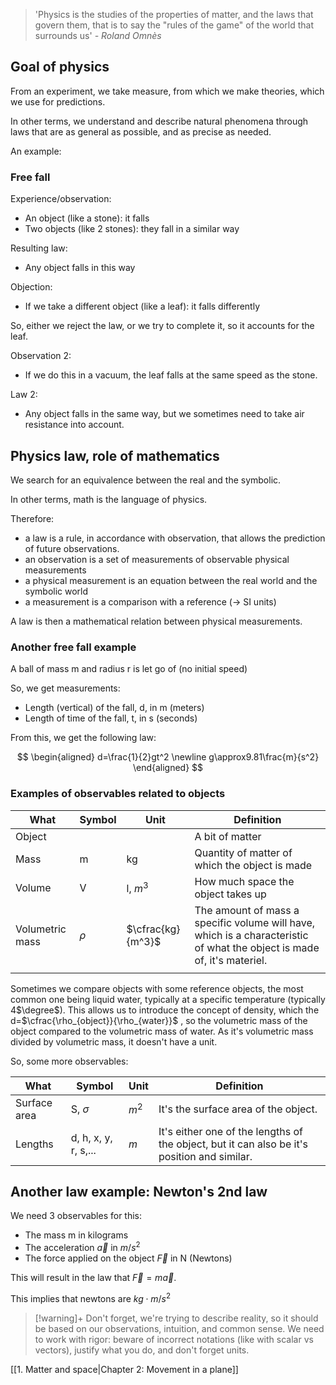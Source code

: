 > 'Physics is the studies of the properties of matter, and the laws that govern them, that is to say the "rules of the game" of the world that surrounds us'
> *- Roland Omnès*

## Goal of physics

From an experiment, we take measure, from which we make theories, which we use for predictions.

In other terms, we understand and describe natural phenomena through laws that are as general as possible, and as precise as needed.

An example:

### Free fall

Experience/observation: 
- An object (like a stone): it falls
- Two objects (like 2 stones): they fall in a similar way

Resulting law:
- Any object falls in this way

Objection:
- If we take a different object (like a leaf): it falls differently

So, either we reject the law, or we try to complete it, so it accounts for the leaf.

Observation 2:
- If we do this in a vacuum, the leaf falls at the same speed as the stone.

Law 2:
- Any object falls in the same way, but we sometimes need to take air resistance into account.

## Physics law, role of mathematics

We search for an equivalence between the real and the symbolic.

In other terms, math is the language of physics. 

Therefore:
- a law is a rule, in accordance with observation, that allows the prediction of future observations.
- an observation is a set of measurements of observable physical measurements
- a physical measurement is an equation between the real world and the symbolic world
- a measurement is  a comparison with a reference ($\rightarrow$ SI units)

A law is then a mathematical relation between physical measurements.

### Another free fall example

A ball of mass m and radius r is let go of (no initial speed)

So, we get measurements:
- Length (vertical) of the fall, d, in m (meters)
- Length of time of the fall, t, in s (seconds)

From this, we get the following law:

$$
\begin{aligned}
d=\frac{1}{2}gt^2
\newline
g\approx9.81\frac{m}{s^2}
\end{aligned}
$$

### Examples of observables related to objects

| What            | Symbol | Unit              | Definition                                                                                                              |
| --------------- | ------ | ----------------- | ----------------------------------------------------------------------------------------------------------------------- |
| Object          |        |                   | A bit of matter                                                                                                         |
| Mass            | m      | kg                | Quantity of matter of which the object is made                                                                          |
| Volume          | V      | l, $m^3$          | How much space the object takes up                                                                                      |
| Volumetric mass | $\rho$ | $\cfrac{kg}{m^3}$ | The amount of mass a specific volume will have, which is a characteristic of what the object is made of, it's materiel. |
|                 |        |                   |                                                                                                                         |

Sometimes we compare objects with some reference objects, the most common one being liquid water, typically at a specific temperature (typically 4$\degree$). 
This allows us to introduce the concept of density, which the d=$\cfrac{\rho_{object}}{\rho_{water}}$ , so the volumetric mass of the object compared to the volumetric mass of water. 
As it's volumetric mass divided by volumetric mass, it doesn't have a unit.

So, some more observables:

| What         | Symbol               | Unit  | Definition                                                                                  |
| ------------ | -------------------- | ----- | ------------------------------------------------------------------------------------------- |
| Surface area | S, $\sigma$          | $m^2$ | It's the surface area of the object.                                                        |
| Lengths      | d, h, x, y, r, s,... | $m$   | It's either one of the lengths of the object, but it can also be it's position and similar. |

## Another law example: Newton's 2nd law


We need 3 observables for  this:
- The mass m in kilograms
- The acceleration $\vec{a}$ in $m/s^2$
- The force applied on the object $\vec{F}$ in N (Newtons)

This will result in the law that $\vec{F}=m\vec{a}$.

This implies that newtons are $kg \cdot m / s^2$

>[!warning]+
>Don't forget, we're trying to describe reality, so it should be based on our observations, intuition, and common sense.
>We need to work with rigor: beware of incorrect notations (like with scalar vs vectors), justify what you do, and don't forget units. 

[[1. Matter and space|Chapter 2: Movement in a plane]]